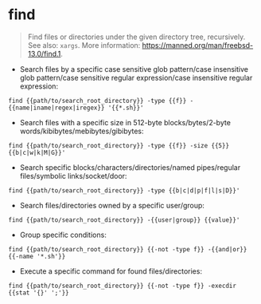 # find

> Find files or directories under the given directory tree, recursively.
> See also: `xargs`.
> More information: <https://manned.org/man/freebsd-13.0/find.1>.

- Search files by a specific case sensitive glob pattern/case insensitive glob pattern/case sensitive regular expression/case insensitive regular expression:

`find {{path/to/search_root_directory}} -type {{f}} -{{name|iname|regex|iregex}} '{{*.sh}}'`

- Search files with a specific size in 512-byte blocks/bytes/2-byte words/kibibytes/mebibytes/gibibytes:

`find {{path/to/search_root_directory}} -type {{f}} -size {{5}}{{b|c|w|k|M|G}}'`

- Search specific blocks/characters/directories/named pipes/regular files/symbolic links/socket/door:

`find {{path/to/search_root_directory}} -type {{b|c|d|p|f|l|s|D}}'`

- Search files/directories owned by a specific user/group:

`find {{path/to/search_root_directory}} -{{user|group}} {{value}}'`

- Group specific conditions:

`find {{path/to/search_root_directory}} {{-not -type f}} -{{and|or}} {{-name '*.sh'}}`

- Execute a specific command for found files/directories:

`find {{path/to/search_root_directory}} {{-not -type f}} -execdir {{stat '{}' ';'}}`
